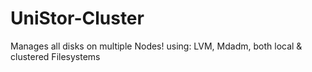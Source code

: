 # UniStor-Cluster
Manages all disks on multiple Nodes! using: LVM, Mdadm, both local &amp; clustered Filesystems
